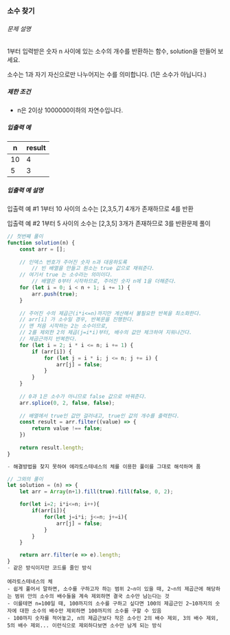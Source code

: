 ### 소수 찾기

###### 문제 설명

1부터 입력받은 숫자 n 사이에 있는 소수의 개수를 반환하는 함수, solution을 만들어 보세요.

소수는 1과 자기 자신으로만 나누어지는 수를 의미합니다.
(1은 소수가 아닙니다.)

##### 제한 조건

- n은 2이상 1000000이하의 자연수입니다.

##### 입출력 예

| n    | result |
| ---- | ------ |
| 10   | 4      |
| 5    | 3      |

##### 입출력 예 설명

입출력 예 #1
1부터 10 사이의 소수는 [2,3,5,7] 4개가 존재하므로 4를 반환

입출력 예 #2
1부터 5 사이의 소수는 [2,3,5] 3개가 존재하므로 3를 반환문제 풀이



```javascript
// 첫번째 풀이
function solution(n) {
    const arr = [];
    
    // 인덱스 번호가 주어진 숫자 n과 대응하도록 
		// 빈 배열을 만들고 원소는 true 값으로 채워준다.
  	// 여기서 true 는 소수라는 의미이다.
		// 배열은 0부터 시작하므로, 주어진 숫자 n에 1을 더해준다.
    for (let i = 0; i < n + 1; i += 1) {
        arr.push(true);
    }
    
    // 주어진 수의 제곱근(i*i<=n)까지만 계산해서 불필요한 반복을 최소화한다.
    // arr[i] 가 소수일 경우, 반복문을 진행한다.
    // 맨 처음 시작하는 2는 소수이므로,
    // 2를 제외한 2의 제곱(j=i*i)부터, 배수의 값만 체크하여 지워나간다.
  	// 제곱근까지 반복한다.
    for (let i = 2; i * i <= n; i += 1) {
        if (arr[i]) {
            for (let j = i * i; j <= n; j += i) {
                arr[j] = false;
            }
        }
    }
    
  	// 0과 1은 소수가 아니므로 false 값으로 바꿔준다.
    arr.splice(0, 2, false, false);
    
  	// 배열에서 true인 값만 걸러내고, true인 값의 개수를 출력한다.
    const result = arr.filter((value) => {
        return value !== false;
    })
    
    return result.length;
}

- 해결방법을 찾지 못하여 에라토스테네스의 체를 이용한 풀이를 그대로 해석하며 품

// 그외의 풀이
let solution = (n) => {
    let arr = Array(n+1).fill(true).fill(false, 0, 2);

    for(let i=2; i*i<=n; i++){
        if(arr[i]){
            for(let j=i*i; j<=n; j+=i){
                arr[j] = false;
            }
        }
    }

    return arr.filter(e => e).length;
}
- 같은 방식이지만 코드를 줄인 방식
```

```
에라토스테네스의 체
- 쉽게 풀어서 말하면, 소수를 구하고자 하는 범위 2~n이 있을 때, 2~n의 제곱근에 해당하는 범위 안의 소수의 배수들을 계속 제외하면 결국 소수만 남는다는 것
- 이를테면 n=100일 때, 100까지의 소수를 구하고 싶다면 100의 제곱근인 2~10까지의 숫자에 대한 소수의 배수만 제외하면 100까지의 소수를 구할 수 있음
- 100까지 숫자를 적어놓고, n의 제곱근보다 작은 소수인 2의 배수 제외, 3의 배수 제외, 5의 배수 제외... 이런식으로 제외하다보면 소수만 남게 되는 방식
```

